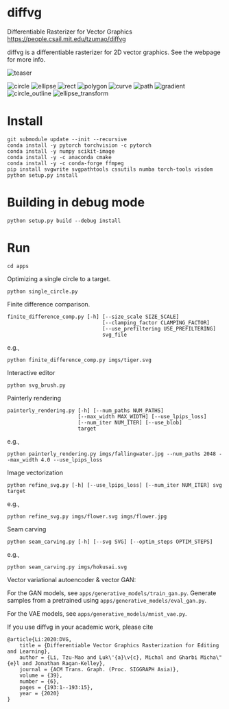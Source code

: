 # diffvg
Differentiable Rasterizer for Vector Graphics
https://people.csail.mit.edu/tzumao/diffvg

diffvg is a differentiable rasterizer for 2D vector graphics. See the webpage for more info.

![teaser](https://user-images.githubusercontent.com/951021/92184822-2a0bc500-ee20-11ea-81a6-f26af2d120f4.jpg)

![circle](https://user-images.githubusercontent.com/951021/63556018-0b2ddf80-c4f8-11e9-849c-b4ecfcb9a865.gif)
![ellipse](https://user-images.githubusercontent.com/951021/63556021-0ec16680-c4f8-11e9-8fc6-8b34de45b8be.gif)
![rect](https://user-images.githubusercontent.com/951021/63556028-12ed8400-c4f8-11e9-8072-81702c9193e1.gif)
![polygon](https://user-images.githubusercontent.com/951021/63980999-1e99f700-ca72-11e9-9786-1cba14d2d862.gif)
![curve](https://user-images.githubusercontent.com/951021/64042667-3d9e9480-cb17-11e9-88d8-2f7b9da8b8ab.gif)
![path](https://user-images.githubusercontent.com/951021/64070625-7a52b480-cc19-11e9-9380-eac02f56f693.gif)
![gradient](https://user-images.githubusercontent.com/951021/64898668-da475300-d63c-11e9-917a-825b94be0710.gif)
![circle_outline](https://user-images.githubusercontent.com/951021/65125594-84f7a280-d9aa-11e9-8bc4-669fd2eff2f4.gif)
![ellipse_transform](https://user-images.githubusercontent.com/951021/67149013-06b54700-f25b-11e9-91eb-a61171c6d4a4.gif)

# Install
```
git submodule update --init --recursive
conda install -y pytorch torchvision -c pytorch
conda install -y numpy scikit-image
conda install -y -c anaconda cmake
conda install -y -c conda-forge ffmpeg
pip install svgwrite svgpathtools cssutils numba torch-tools visdom
python setup.py install
```

# Building in debug mode

```
python setup.py build --debug install
```

# Run
```
cd apps
```

Optimizing a single circle to a target.
```
python single_circle.py
```

Finite difference comparison.
```
finite_difference_comp.py [-h] [--size_scale SIZE_SCALE]
                               [--clamping_factor CLAMPING_FACTOR]
                               [--use_prefiltering USE_PREFILTERING]
                               svg_file
```
e.g.,
```
python finite_difference_comp.py imgs/tiger.svg
```

Interactive editor
```
python svg_brush.py
```

Painterly rendering
```
painterly_rendering.py [-h] [--num_paths NUM_PATHS]
                       [--max_width MAX_WIDTH] [--use_lpips_loss]
                       [--num_iter NUM_ITER] [--use_blob]
                       target
```
e.g.,
```
python painterly_rendering.py imgs/fallingwater.jpg --num_paths 2048 --max_width 4.0 --use_lpips_loss
```

Image vectorization
```
python refine_svg.py [-h] [--use_lpips_loss] [--num_iter NUM_ITER] svg target
```
e.g.,
```
python refine_svg.py imgs/flower.svg imgs/flower.jpg
```

Seam carving
```
python seam_carving.py [-h] [--svg SVG] [--optim_steps OPTIM_STEPS]
```
e.g.,
```
python seam_carving.py imgs/hokusai.svg
```

Vector variational autoencoder & vector GAN:

For the GAN models, see `apps/generative_models/train_gan.py`. Generate samples from a pretrained using `apps/generative_models/eval_gan.py`.

For the VAE models, see `apps/generative_models/mnist_vae.py`.

If you use diffvg in your academic work, please cite

```
@article{Li:2020:DVG,
    title = {Differentiable Vector Graphics Rasterization for Editing and Learning},
    author = {Li, Tzu-Mao and Luk\'{a}\v{c}, Michal and Gharbi Micha\"{e}l and Jonathan Ragan-Kelley},
    journal = {ACM Trans. Graph. (Proc. SIGGRAPH Asia)},
    volume = {39},
    number = {6},
    pages = {193:1--193:15},
    year = {2020}
}
```
